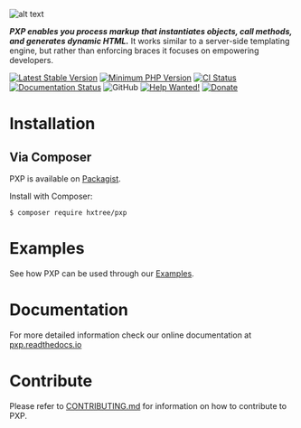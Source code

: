 ![alt text](https://github.com/hxtree/PXP/raw/master/docs/logo/179x100.jpg "PXP")

***PXP enables you process markup that instantiates objects, call methods, and generates dynamic HTML.***
It works similar to a server-side templating engine, but rather than enforcing braces it focuses on empowering 
developers.

[![Latest Stable Version](https://img.shields.io/packagist/v/hxtree/pxp.svg?style=flat-square)](https://packagist.org/packages/hxtree/pxp)
[![Minimum PHP Version](https://img.shields.io/badge/php-%3E%3D%207.2-8892BF.svg?style=flat-square)](https://php.net/)
[![CI Status](https://github.com/hxtree/pxp/workflows/CI/badge.svg)](https://github.com/hxtree/pxp/actions)
[![Documentation Status](https://readthedocs.org/projects/pxp/badge/?version=latest)](https://pxp.readthedocs.io/en/latest/?badge=latest)
![GitHub](https://img.shields.io/github/license/hxtree/pxp)
[![Help Wanted!](https://img.shields.io/badge/help-wanted-brightgreen.svg?style=flat "Please Help Us")](https://github.com/hxtree/PXP/blob/master/.github/workflows/CONTRIBUTING.md)
[![Donate](https://img.shields.io/badge/Donate-PayPal-green.svg)](https://paypal.me/hxtree)

# Installation

## Via Composer
PXP is available on [Packagist](https://packagist.org/packages/hxtree/pxp).

Install with Composer:
```shell script
$ composer require hxtree/pxp
```

# Examples
See how PXP can be used through our [Examples](https://github.com/hxtree/PXP/blob/master/examples/README.md).

# Documentation
For more detailed information check our online documentation at [pxp.readthedocs.io](https://pxp.readthedocs.io)

# Contribute

Please refer to [CONTRIBUTING.md](https://github.com/hxtree/PXP/blob/master/.github/workflows/CONTRIBUTING.md) for 
information on how to contribute to PXP.